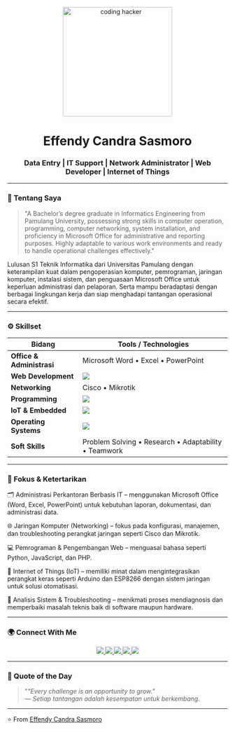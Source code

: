 <!-- Profil README -->

<p align="center">
  <img src="https://i.giphy.com/media/qgQUggAC3Pfv687qPC/giphy.webp" width="250" alt="coding hacker"/>
</p>

<h1 align="center">Effendy Candra Sasmoro</h1>
<h3 align="center">Data Entry | IT Support | Network Administrator | Web Developer | Internet of Things</h3>

---

### 🧩 Tentang Saya
> "A Bachelor’s degree graduate in Informatics Engineering from Pamulang University, possessing strong skills in computer operation, programming, computer networking, system installation, and proficiency in Microsoft Office for administrative and reporting purposes. Highly adaptable to various work environments and ready to handle operational challenges effectively."

 Lulusan S1 Teknik Informatika dari Universitas Pamulang dengan keterampilan kuat dalam
 pengoperasian komputer, pemrograman, jaringan komputer, instalasi sistem, dan penguasaan
 Microsoft Office untuk keperluan administrasi dan pelaporan. Serta mampu beradaptasi dengan
 berbagai lingkungan kerja dan siap menghadapi tantangan operasional secara efektif.
 
---

### ⚙️ Skillset

| Bidang | Tools / Technologies |
|------|----------------------|
| **Office & Administrasi** | Microsoft Word • Excel • PowerPoint |
| **Web Development** | <img src="https://skillicons.dev/icons?i=html,css,js,php" /> |
| **Networking** | Cisco • Mikrotik |
| **Programming** | <img src="https://skillicons.dev/icons?i=python,cpp" /> |
| **IoT & Embedded** | <img src="https://skillicons.dev/icons?i=arduino" /> |
| **Operating Systems** | <img src="https://skillicons.dev/icons?i=windows,linux" /> |
| **Soft Skills** | Problem Solving • Research • Adaptability • Teamwork |

---

### 🧠 Fokus & Ketertarikan
🗂️ Administrasi Perkantoran Berbasis IT – menggunakan Microsoft Office (Word, Excel, PowerPoint) untuk kebutuhan laporan, dokumentasi, dan administrasi data.

🌐 Jaringan Komputer (Networking) – fokus pada konfigurasi, manajemen, dan troubleshooting perangkat jaringan seperti Cisco dan Mikrotik.

💻 Pemrograman & Pengembangan Web – menguasai bahasa seperti Python, JavaScript, dan PHP.

🤖 Internet of Things (IoT) – memiliki minat dalam mengintegrasikan perangkat keras seperti Arduino dan ESP8266 dengan sistem jaringan untuk solusi otomatisasi.

🧩 Analisis Sistem & Troubleshooting – menikmati proses mendiagnosis dan memperbaiki masalah teknis baik di software maupun hardware.

---

### 🌍 Connect With Me

<p align="center">
  <a href="https://linkedin.com/in/effendy-candra-sasmoro" target="_blank">
    <img src="https://img.shields.io/badge/-LinkedIn-0A66C2?style=for-the-badge&logo=linkedin&logoColor=white"/>
  </a>
  <a href="mailto:effendycndr@gmail.com">
    <img src="https://img.shields.io/badge/-Gmail-D14836?style=for-the-badge&logo=gmail&logoColor=white"/>
  </a>
  <a href="https://github.com/effendycs">
    <img src="https://img.shields.io/badge/-GitHub-000000?style=for-the-badge&logo=github&logoColor=white"/>
  </a>
  <a href="#">
    <img src="https://img.shields.io/badge/-TryHackMe-212C42?style=for-the-badge&logo=tryhackme&logoColor=red"/>
  </a>
  <a href="#">
    <img src="https://img.shields.io/badge/-HackTheBox-111927?style=for-the-badge&logo=hackthebox&logoColor=green"/>
  </a>
</p>

---

### 🧬 Quote of the Day
> "*"Every challenge is an opportunity to grow."*  
> — *Setiap tantangan adalah kesempatan untuk berkembang.*

---

⭐️ From [Effendy Candra Sasmoro](https://github.com/effendycs)
